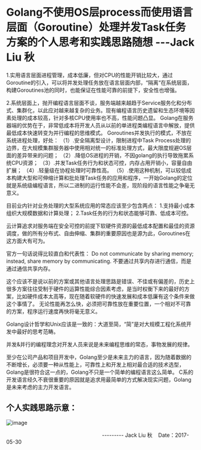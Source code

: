 # Golang不使用OS层process而使用语言层面（Goroutine）处理并发Task任务方案的个人思考和实践思路随想 ---Jack Liu 秋

1.实用语言层面进程管理，成本低廉，但对CPU的性能开销比较大，通过Goroutine的引入，可以将并发处理任务放在语言层面内部，“隔离“在系统层面，构建Goroutines池的同时，也能保证在性能可靠的前提下，安全性也增强。

2.系统层面上，抛开编程语言层面不谈，服务端越来越趋于Service服务化和分布式、集群化，以此应对越来越复杂的业务。现有编程语言历史遗留和生态环境等因素处理的成本较高，针对多核CPU使用率也不高，性能问题凸显。
Golang在服务器端的优势在于，非常低成本将开发人员从以前的单进程类编程语言中解放，提供最低成本快速转变为并行编程的思维模式。
Goroutines并发执行的模式，不放在系统进程处理，好处：
（1）.安全隔离型设计，限制进程中Task Process处理的边界，在大规模集群服务器中使用相对统一的标准处理方式，最大限度规避OS层面的差异带来的问题；
（2）.降低OS进程的开销，不因golang的执行导致拖累系统CPU资源；
（3）.并发Task任务行为和状态可控，内存占用开销小，容量自由扩展；
（4）.轻量级在协程处理时可靠性高。
（5）.使用这种机制，可以较低成本构建大型和可伸缩计算和批处理Task任务的应用和程序，一开始Golang的定位就是系统级编程语言，所以二进制的运行性能不会差，现阶段的语言性能之争毫无意义。

目前业内针对业务处理的大型系统应用的常态应该至少包含两点：
1.支持最小成本组织大规模数据和计算处理；
2.Task任务的行为和状态能够可靠、低成本可控。

云计算追求对服务端在安全可控的前提下软硬件资源的最低成本配置和最佳的资源调度，做的所有分布式、自由伸缩、集群的重要原因也是源为此，Goroutines在这方面大有可为。

官方一句话说得比较直白和代表性：
Do not communicate by sharing memory; instead, share memory by communicating.
不要通过共享内存进行通信，而是通过通信共享内存。

这个应该不是说以前的方案或其他语言处理思路是错误、不佳或有偏差的，历史上很多方案往往受制于硬件的运算性能综合因素考虑，是当时权衡下来的最好的方案，比如硬件成本太高等，现在随着软硬件的快速发展和成本低廉有这个条件来做这个事情了。
无论性能再怎么快，必须把可靠性放在重要位置，一个相对不可靠的方案，程序运行速度再快将毫无意义。

Golang设计哲学和Unix应该是一致的：大道至简，“简”是对大规模工程化系统开发中最好的思考范畴。

并发&并行的编程理念对开发人员来说是未来编程思维的常态，事物发展的规律。

至少在公司产品和项目开发中，Golang至少是未来主力的语言，因为随着数据的不断增长，必须要一种从性能上，可靠性上和开发上相对最合适的技术选型，Golang是很符合这一点的，Golang不只是一个简单的编程语言这么简单。
C系的开发语言经久不衰很重要的原因就是追求用最简单的方式解决现实问题，Golang是未来考虑的主力开发语言。
## 个人实践思路示意：
 ![image](https://github.com/ljqiu/golangnote/blob/master/Golang_done_mode.jpg)

                                                                  --------- Jack Liu 秋    Date：2017-05-30

